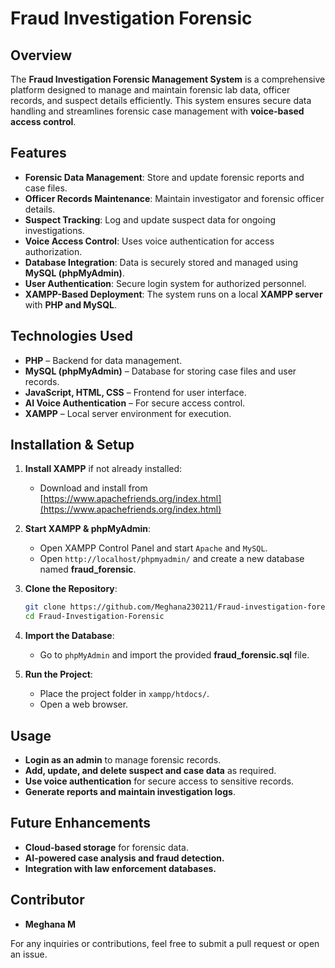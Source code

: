 # Fraud Investigation Forensic

## Overview
The **Fraud Investigation Forensic Management System** is a comprehensive platform designed to manage and maintain forensic lab data, officer records, and suspect details efficiently. This system ensures secure data handling and streamlines forensic case management with **voice-based access control**.

## Features
- **Forensic Data Management**: Store and update forensic reports and case files.
- **Officer Records Maintenance**: Maintain investigator and forensic officer details.
- **Suspect Tracking**: Log and update suspect data for ongoing investigations.
- **Voice Access Control**: Uses voice authentication for access authorization.
- **Database Integration**: Data is securely stored and managed using **MySQL (phpMyAdmin)**.
- **User Authentication**: Secure login system for authorized personnel.
- **XAMPP-Based Deployment**: The system runs on a local **XAMPP server** with **PHP and MySQL**.

## Technologies Used
- **PHP** – Backend for data management.
- **MySQL (phpMyAdmin)** – Database for storing case files and user records.
- **JavaScript, HTML, CSS** – Frontend for user interface.
- **AI Voice Authentication** – For secure access control.
- **XAMPP** – Local server environment for execution.

## Installation & Setup
1. **Install XAMPP** if not already installed:
   - Download and install from [https://www.apachefriends.org/index.html](https://www.apachefriends.org/index.html)

2. **Start XAMPP & phpMyAdmin**:
   - Open XAMPP Control Panel and start `Apache` and `MySQL`.
   - Open `http://localhost/phpmyadmin/` and create a new database named **fraud_forensic**.

3. **Clone the Repository**:
   ```sh
   git clone https://github.com/Meghana230211/Fraud-investigation-forensic.git
   cd Fraud-Investigation-Forensic
   ```

4. **Import the Database**:
   - Go to `phpMyAdmin` and import the provided **fraud_forensic.sql** file.

5. **Run the Project**:
   - Place the project folder in `xampp/htdocs/`.
   - Open a web browser.

## Usage
- **Login as an admin** to manage forensic records.
- **Add, update, and delete suspect and case data** as required.
- **Use voice authentication** for secure access to sensitive records.
- **Generate reports and maintain investigation logs**.

## Future Enhancements
- **Cloud-based storage** for forensic data.
- **AI-powered case analysis and fraud detection.**
- **Integration with law enforcement databases.**

## Contributor
- **Meghana M**

For any inquiries or contributions, feel free to submit a pull request or open an issue.

